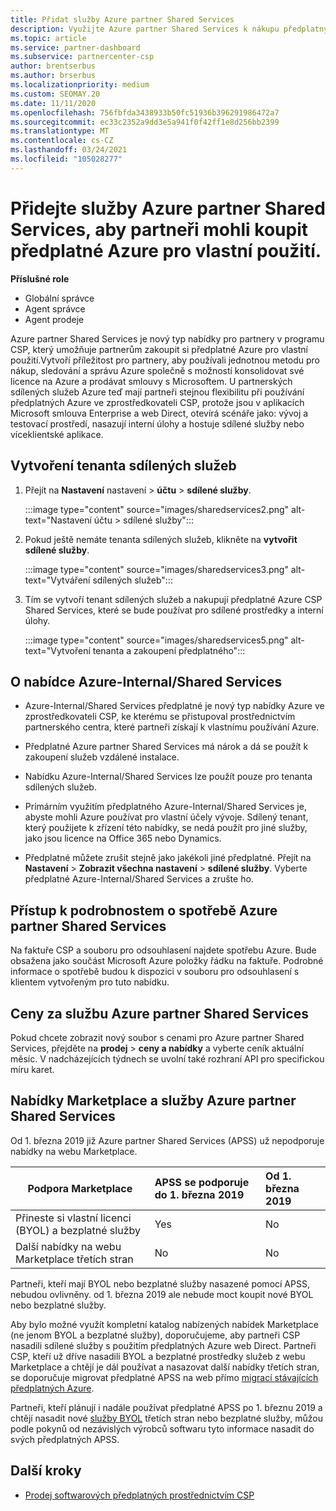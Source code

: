 ```yaml
---
title: Přidat služby Azure partner Shared Services
description: Využijte Azure partner Shared Services k nákupu předplatných Azure pro vaše vlastní použití a k zajištění jednotné metody pro nákup, sledování a správu Azure.
ms.topic: article
ms.service: partner-dashboard
ms.subservice: partnercenter-csp
author: brentserbus
ms.author: brserbus
ms.localizationpriority: medium
ms.custom: SEOMAY.20
ms.date: 11/11/2020
ms.openlocfilehash: 756fbfda3438933b50fc51936b396291986472a7
ms.sourcegitcommit: ec33c2352a9dd3e5a941f0f42ff1e8d256bb2399
ms.translationtype: MT
ms.contentlocale: cs-CZ
ms.lasthandoff: 03/24/2021
ms.locfileid: "105028277"
---
```

# <a name="add-azure-partner-shared-services-so-partners-can-buy-azure-subscriptions-for-their-own-use"></a>Přidejte služby Azure partner Shared Services, aby partneři mohli koupit předplatné Azure pro vlastní použití.

**Příslušné role**

- Globální správce
- Agent správce
- Agent prodeje

Azure partner Shared Services je nový typ nabídky pro partnery v programu CSP, který umožňuje partnerům zakoupit si předplatné Azure pro vlastní použití.Vytvoří příležitost pro partnery, aby používali jednotnou metodu pro nákup, sledování a správu Azure společně s možností konsolidovat své licence na Azure a prodávat smlouvy s Microsoftem. U partnerských sdílených služeb Azure teď mají partneři stejnou flexibilitu při používání předplatných Azure ve zprostředkovateli CSP, protože jsou v aplikacích Microsoft smlouva Enterprise a web Direct, otevírá scénáře jako: vývoj a testovací prostředí, nasazují interní úlohy a hostuje sdílené služby nebo víceklientské aplikace.  

## <a name="create-the-shared-services-tenant"></a>Vytvoření tenanta sdílených služeb

1. Přejít na **Nastavení** nastavení  >  **účtu**  >  **sdílené služby**.

   :::image type="content" source="images/sharedservices2.png" alt-text="Nastavení účtu > sdílené služby":::

2. Pokud ještě nemáte tenanta sdílených služeb, klikněte na **vytvořit sdílené služby**.

   :::image type="content" source="images/sharedservices3.png" alt-text="Vytváření sdílených služeb":::

3. Tím se vytvoří tenant sdílených služeb a nakupují předplatné Azure CSP Shared Services, které se bude používat pro sdílené prostředky a interní úlohy.

   :::image type="content" source="images/sharedservices5.png" alt-text="Vytvoření tenanta a zakoupení předplatného":::

## <a name="about-the-azure--internalshared-services-offer"></a>O nabídce Azure-Internal/Shared Services

- Azure-Internal/Shared Services předplatné je nový typ nabídky Azure ve zprostředkovateli CSP, ke kterému se přistupoval prostřednictvím partnerského centra, které partneři získají k vlastnímu používání Azure.

- Předplatné Azure partner Shared Services má nárok a dá se použít k zakoupení služeb vzdálené instalace.

- Nabídku Azure-Internal/Shared Services lze použít pouze pro tenanta sdílených služeb.

- Primárním využitím předplatného Azure-Internal/Shared Services je, abyste mohli Azure používat pro vlastní účely vývoje. Sdílený tenant, který použijete k zřízení této nabídky, se nedá použít pro jiné služby, jako jsou licence na Office 365 nebo Dynamics.

- Předplatné můžete zrušit stejně jako jakékoli jiné předplatné. Přejít na **Nastavení**  >  **Zobrazit všechna nastavení**  >  **sdílené služby**. Vyberte předplatné Azure-Internal/Shared Services a zrušte ho.

## <a name="accessing-azure-partner-shared-services-consumption-details"></a>Přístup k podrobnostem o spotřebě Azure partner Shared Services

Na faktuře CSP a souboru pro odsouhlasení najdete spotřebu Azure. Bude obsažena jako součást Microsoft Azure položky řádku na faktuře. Podrobné informace o spotřebě budou k dispozici v souboru pro odsouhlasení s klientem vytvořeným pro tuto nabídku.

## <a name="azure-partner-shared-services-pricing"></a>Ceny za službu Azure partner Shared Services

Pokud chcete zobrazit nový soubor s cenami pro Azure partner Shared Services, přejděte na **prodej**  >  **ceny a nabídky** a vyberte ceník aktuální měsíc. V nadcházejících týdnech se uvolní také rozhraní API pro specifickou míru karet.

## <a name="marketplace-offers-and-azure-partner-shared-services"></a>Nabídky Marketplace a služby Azure partner Shared Services

Od 1. března 2019 již Azure partner Shared Services (APSS) už nepodporuje nabídky na webu Marketplace.

|**Podpora Marketplace**   |**APSS se podporuje do 1. března 2019**|**Od 1. března 2019**|
|---------------------------|:----------------------------|:-------------------|
|Přineste si vlastní licenci (BYOL) a bezplatné služby   | Yes   | No|
|Další nabídky na webu Marketplace třetích stran   | No   |No|

Partneři, kteří mají BYOL nebo bezplatné služby nasazené pomocí APSS, nebudou ovlivněny. od 1. března 2019 ale nebude moct koupit nové BYOL nebo bezplatné služby.

Aby bylo možné využít kompletní katalog nabízených nabídek Marketplace (ne jenom BYOL a bezplatné služby), doporučujeme, aby partneři CSP nasadili sdílené služby s použitím předplatných Azure web Direct.  Partneři CSP, kteří už dříve nasadili BYOL a bezplatné prostředky služeb z webu Marketplace a chtějí je dál používat a nasazovat další nabídky třetích stran, se doporučuje migrovat předplatné APSS na web přímo [migrací stávajících předplatných Azure](/azure/cloud-solution-provider/migration/migration#migrating-existing-azure-subscriptions).

Partneři, kteří plánují i nadále používat předplatné APSS po 1. březnu 2019 a chtějí nasadit nové [služby BYOL](https://azuremarketplace.microsoft.com/marketplace/apps?filters=byol) třetích stran nebo bezplatné služby, můžou podle pokynů od nezávislých výrobců softwaru tyto informace nasadit do svých předplatných APSS.

## <a name="next-steps"></a>Další kroky

- [Prodej softwarových předplatných prostřednictvím CSP](csp-software-subscriptions.md)